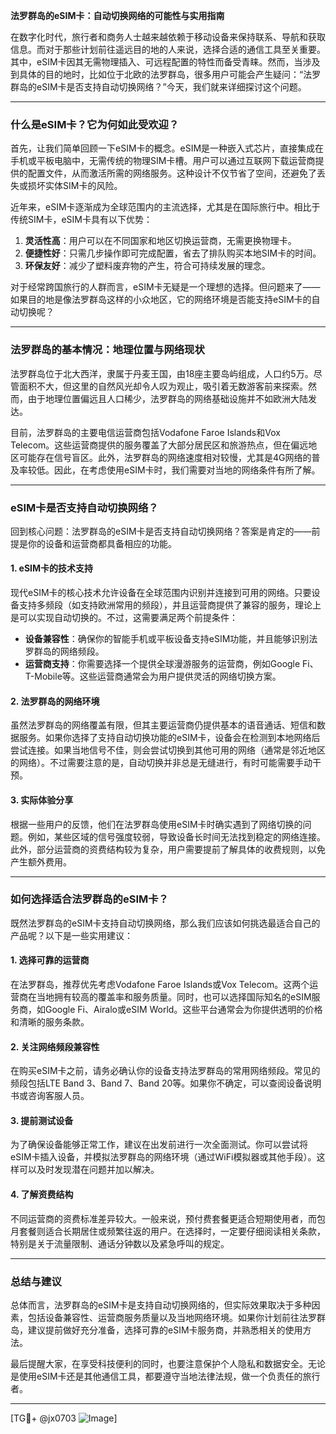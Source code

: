 **法罗群岛的eSIM卡：自动切换网络的可能性与实用指南**

在数字化时代，旅行者和商务人士越来越依赖于移动设备来保持联系、导航和获取信息。而对于那些计划前往遥远目的地的人来说，选择合适的通信工具至关重要。其中，eSIM卡因其无需物理插入、可远程配置的特性而备受青睐。然而，当涉及到具体的目的地时，比如位于北欧的法罗群岛，很多用户可能会产生疑问：“法罗群岛的eSIM卡是否支持自动切换网络？”今天，我们就来详细探讨这个问题。

---

### **什么是eSIM卡？它为何如此受欢迎？**

首先，让我们简单回顾一下eSIM卡的概念。eSIM是一种嵌入式芯片，直接集成在手机或平板电脑中，无需传统的物理SIM卡槽。用户可以通过互联网下载运营商提供的配置文件，从而激活所需的网络服务。这种设计不仅节省了空间，还避免了丢失或损坏实体SIM卡的风险。

近年来，eSIM卡逐渐成为全球范围内的主流选择，尤其是在国际旅行中。相比于传统SIM卡，eSIM卡具有以下优势：
1. **灵活性高**：用户可以在不同国家和地区切换运营商，无需更换物理卡。
2. **便捷性好**：只需几步操作即可完成配置，省去了排队购买本地SIM卡的时间。
3. **环保友好**：减少了塑料废弃物的产生，符合可持续发展的理念。

对于经常跨国旅行的人群而言，eSIM卡无疑是一个理想的选择。但问题来了——如果目的地是像法罗群岛这样的小众地区，它的网络环境是否能支持eSIM卡的自动切换呢？

---

### **法罗群岛的基本情况：地理位置与网络现状**

法罗群岛位于北大西洋，隶属于丹麦王国，由18座主要岛屿组成，人口约5万。尽管面积不大，但这里的自然风光却令人叹为观止，吸引着无数游客前来探索。然而，由于地理位置偏远且人口稀少，法罗群岛的网络基础设施并不如欧洲大陆发达。

目前，法罗群岛的主要电信运营商包括Vodafone Faroe Islands和Vox Telecom。这些运营商提供的服务覆盖了大部分居民区和旅游热点，但在偏远地区可能存在信号盲区。此外，法罗群岛的网络速度相对较慢，尤其是4G网络的普及率较低。因此，在考虑使用eSIM卡时，我们需要对当地的网络条件有所了解。

---

### **eSIM卡是否支持自动切换网络？**

回到核心问题：法罗群岛的eSIM卡是否支持自动切换网络？答案是肯定的——前提是你的设备和运营商都具备相应的功能。

#### **1. eSIM卡的技术支持**
现代eSIM卡的核心技术允许设备在全球范围内识别并连接到可用的网络。只要设备支持多频段（如支持欧洲常用的频段），并且运营商提供了兼容的服务，理论上是可以实现自动切换的。不过，这需要满足两个前提条件：
- **设备兼容性**：确保你的智能手机或平板设备支持eSIM功能，并且能够识别法罗群岛的网络频段。
- **运营商支持**：你需要选择一个提供全球漫游服务的运营商，例如Google Fi、T-Mobile等。这些运营商通常会为用户提供灵活的网络切换方案。

#### **2. 法罗群岛的网络环境**
虽然法罗群岛的网络覆盖有限，但其主要运营商仍提供基本的语音通话、短信和数据服务。如果你选择了支持自动切换功能的eSIM卡，设备会在检测到本地网络后尝试连接。如果当地信号不佳，则会尝试切换到其他可用的网络（通常是邻近地区的网络）。不过需要注意的是，自动切换并非总是无缝进行，有时可能需要手动干预。

#### **3. 实际体验分享**
根据一些用户的反馈，他们在法罗群岛使用eSIM卡时确实遇到了网络切换的问题。例如，某些区域的信号强度较弱，导致设备长时间无法找到稳定的网络连接。此外，部分运营商的资费结构较为复杂，用户需要提前了解具体的收费规则，以免产生额外费用。

---

### **如何选择适合法罗群岛的eSIM卡？**

既然法罗群岛的eSIM卡支持自动切换网络，那么我们应该如何挑选最适合自己的产品呢？以下是一些实用建议：

#### **1. 选择可靠的运营商**
在法罗群岛，推荐优先考虑Vodafone Faroe Islands或Vox Telecom。这两个运营商在当地拥有较高的覆盖率和服务质量。同时，也可以选择国际知名的eSIM服务商，如Google Fi、Airalo或eSIM World。这些平台通常会为你提供透明的价格和清晰的服务条款。

#### **2. 关注网络频段兼容性**
在购买eSIM卡之前，请务必确认你的设备支持法罗群岛的常用网络频段。常见的频段包括LTE Band 3、Band 7、Band 20等。如果你不确定，可以查阅设备说明书或咨询客服人员。

#### **3. 提前测试设备**
为了确保设备能够正常工作，建议在出发前进行一次全面测试。你可以尝试将eSIM卡插入设备，并模拟法罗群岛的网络环境（通过WiFi模拟器或其他手段）。这样可以及时发现潜在问题并加以解决。

#### **4. 了解资费结构**
不同运营商的资费标准差异较大。一般来说，预付费套餐更适合短期使用者，而包月套餐则适合长期居住或频繁往返的用户。在选择时，一定要仔细阅读相关条款，特别是关于流量限制、通话分钟数以及紧急呼叫的规定。

---

### **总结与建议**

总体而言，法罗群岛的eSIM卡是支持自动切换网络的，但实际效果取决于多种因素，包括设备兼容性、运营商服务质量以及当地网络环境。如果你计划前往法罗群岛，建议提前做好充分准备，选择可靠的eSIM卡服务商，并熟悉相关的使用方法。

最后提醒大家，在享受科技便利的同时，也要注意保护个人隐私和数据安全。无论是使用eSIM卡还是其他通信工具，都要遵守当地法律法规，做一个负责任的旅行者。

---

[TG💪+ @jx0703 ![Image](https://github.com/user-attachments/assets/dbca1d08-cadb-493c-b0ec-ad6f7a83f270)]